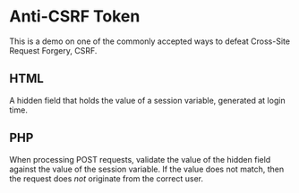 # Anti-CSRF Token

This is a demo on one of the commonly accepted ways to defeat Cross-Site Request Forgery, CSRF.

## HTML
A hidden field that holds the value of a session variable, generated at login time.

## PHP
When processing POST requests, validate the value of the hidden field against the value of the session variable. If the value does not match, then the request does *not* originate from the correct user.
